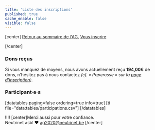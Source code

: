 ```yaml
---
title: 'Liste des inscriptions'
published: true
cache_enable: false
visible: false
---
```


[center]
[Retour au sommaire de l'AG.](/ag2020?classes=btn,btn-primary) [Vous inscrire](/ag2020/inscription?classes=btn,btn-error) 

[/center]

### Dons reçus

Si vous manquez de moyens, nous avons actuellement reçu **194,00€** de dons, n'hésitez pas à nous contactez *(cf. « Paperasse » sur la [page d'inscription](/ag2020/inscription)).*

### Participant·e·s

[datatables paging=false ordering=true info=true]
[ti file="data:tables/participations.csv"]
[/datatables]

!!!! [center]Merci aussi pour votre confiance.</br>Neutrinet asbl ♥ <a href="mailto:ag2020@neutrinet.be?subject=[AGFFDN2020] Inscription&body=Étant passé par la page concernant les inscriptions, j'ai l'une ou l'autre question remarque ou commentaire.%0D%0A%0D%0A%0D%0A">ag2020@neutrinet.be</a> [/center]